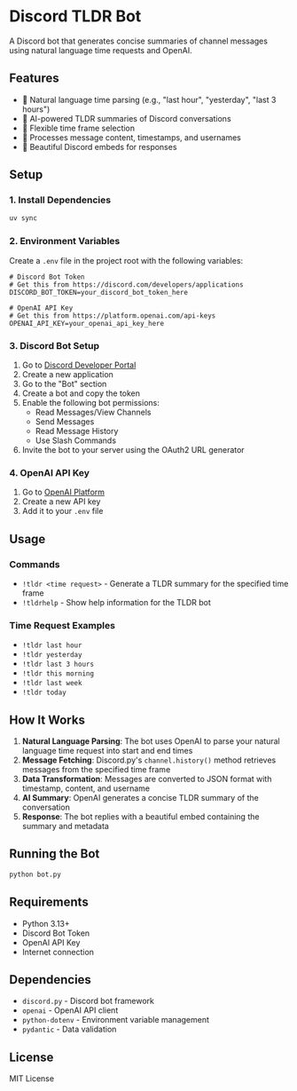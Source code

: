# Discord TLDR Bot

A Discord bot that generates concise summaries of channel messages using natural language time requests and OpenAI.

## Features

- 🤖 Natural language time parsing (e.g., "last hour", "yesterday", "last 3 hours")
- 📝 AI-powered TLDR summaries of Discord conversations
- 📅 Flexible time frame selection
- 💬 Processes message content, timestamps, and usernames
- 🎨 Beautiful Discord embeds for responses

## Setup

### 1. Install Dependencies

```bash
uv sync
```

### 2. Environment Variables

Create a `.env` file in the project root with the following variables:

```env
# Discord Bot Token
# Get this from https://discord.com/developers/applications
DISCORD_BOT_TOKEN=your_discord_bot_token_here

# OpenAI API Key
# Get this from https://platform.openai.com/api-keys
OPENAI_API_KEY=your_openai_api_key_here
```

### 3. Discord Bot Setup

1. Go to [Discord Developer Portal](https://discord.com/developers/applications)
2. Create a new application
3. Go to the "Bot" section
4. Create a bot and copy the token
5. Enable the following bot permissions:
   - Read Messages/View Channels
   - Send Messages
   - Read Message History
   - Use Slash Commands
6. Invite the bot to your server using the OAuth2 URL generator

### 4. OpenAI API Key

1. Go to [OpenAI Platform](https://platform.openai.com/api-keys)
2. Create a new API key
3. Add it to your `.env` file

## Usage

### Commands

- `!tldr <time request>` - Generate a TLDR summary for the specified time frame
- `!tldrhelp` - Show help information for the TLDR bot

### Time Request Examples

- `!tldr last hour`
- `!tldr yesterday`
- `!tldr last 3 hours`
- `!tldr this morning`
- `!tldr last week`
- `!tldr today`

## How It Works

1. **Natural Language Parsing**: The bot uses OpenAI to parse your natural language time request into start and end times
2. **Message Fetching**: Discord.py's `channel.history()` method retrieves messages from the specified time frame
3. **Data Transformation**: Messages are converted to JSON format with timestamp, content, and username
4. **AI Summary**: OpenAI generates a concise TLDR summary of the conversation
5. **Response**: The bot replies with a beautiful embed containing the summary and metadata

## Running the Bot

```bash
python bot.py
```

## Requirements

- Python 3.13+
- Discord Bot Token
- OpenAI API Key
- Internet connection

## Dependencies

- `discord.py` - Discord bot framework
- `openai` - OpenAI API client
- `python-dotenv` - Environment variable management
- `pydantic` - Data validation

## License

MIT License
